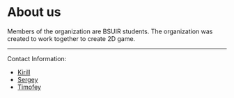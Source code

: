 # About us
Members of the organization are BSUIR students.
The organization was created to work together to create 2D game.
___
Contact Information:
- [Kirill](https://t.me/A1nzz)
- [Sergey](https://t.me/Charles_YS)
- [Timofey](https://t.me/t1vlas)
